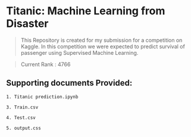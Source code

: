 # Titanic: Machine Learning from Disaster

> This Repository is created for my submission for a competition on Kaggle. In this competition we were expected to predict survival of passenger using Supervised Machine Learning.

> Current Rank : 4766

## Supporting documents Provided:

    1. Titanic prediction.ipynb
    
    3. Train.csv
    
    4. Test.csv
    
    5. output.css
   
